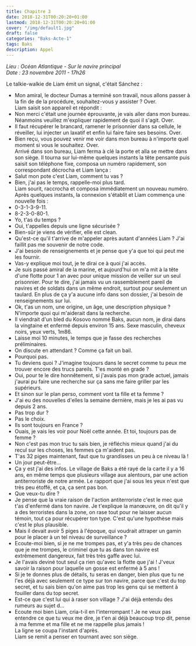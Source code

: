 ```yaml
---
title: Chapitre 3
date: 2018-12-31T00:20:20+01:00
lastmod: 2018-12-31T00:20:20+01:00
cover: "/img/default1.jpg"
draft: false
categories: "Baks-Acte-1"
tags: Baks
description: Appel 
---
```

_Lieu : Océan Atlantique - Sur le navire principal  
Date : 23 novembre 2011 - 17h26_

Le talkie-walkie de Liam émit un signal, c'était Sánchez :  
- Mon amiral, le docteur Dumas a terminé son travail, nous allons passer à la fin de de la procédure, souhaitez-vous y assister ? Over.  
Liam saisit son appareil et répondit :  
- Non merci c'était une journée éprouvante, je vais aller dans mon bureau. Néanmoins veuillez m'expliquer rapidement de quoi il s'agit. Over.  
- Il faut récupérer le brancard, ramener le prisonnier dans sa cellule, le réveiller, lui injecter un laxatif et enfin lui faire faire ses besoins. Over.  
- Bien reçu, vous pouvez venir me voir dans mon bureau à n'importe quel moment si vous le souhaitez. Over.  
Arrivé dans son bureau, Liam ferma à clé la porte et alla se mettre dans son siège. Il tourna sur lui-même quelques instants la tête pensante puis saisit son téléphone fixe, composa un numéro rapidement, son correspondant décrocha et Liam lança :  
- Salut mon pote c'est Liam, comment tu vas ?  
- Bien, j'ai pas le temps, rappelle-moi plus tard.  
Liam sourit, raccrocha et composa immédiatement un nouveau numéro. Après quelques instants, la connexion s'établit et Liam commença une nouvelle fois :  
- 0-3-1-3-9-11.  
- 8-2-3-0-80-1.  
- Yo, t'as du temps ?  
- Oui, t'appelles depuis une ligne sécurisée ?  
- Bien-sûr je viens de vérifier, elle est clean.  
- Qu'est-ce qu'il t'arrive de m'appeler après autant d'années Liam ? J'ai faillit pas me souvenir de notre code.  
- J'ai besoin de renseignements et je pense que y'a que toi qui peut me les fournir.  
- Vas-y explique moi tout, je te dirai ce à quoi j'ai accès.  
- Je suis passé amiral de la marine, et aujourd'hui on m'a mit à la tête d'une flotte pour 1 an avec pour unique mission de veiller sur un seul prisonnier. Pour te dire, j'ai jamais vu un rassemblement pareil de navires et de soldats dans un même endroit, surtout pour seulement un taulard. En plus de ça y'a aucune info dans son dossier, j'ai besoin de renseignements sur lui.  
- Ok, t'as un nom, une origine, un âge, une description physique ? N'importe quoi qui m'aiderait dans la recherche.  
- Il viendrait d'un bled du Kosovo nommé Baks, aucun nom, je dirai dans la vingtaine et enfermé depuis environ 15 ans. Sexe masculin, cheveux noirs, yeux verts, 1m86.  
- Laisse moi 10 minutes, le temps que je fasse des recherches préliminaires.  
- On discute en attendant ? Comme ça fait un bail.  
- Pourquoi pas.  
- Tu deviens quoi ? J'imagine toujours dans le secret comme tu peux me trouver encore des trucs pareils. T'es monté en grade ?  
- Oui, pour te le dire honnêtement, si j'avais pas mon grade actuel, jamais j'aurai pu faire une recherche sur ça sans me faire griller par les supérieurs.  
- Et sinon sur le plan perso, comment vont ta fille et ta femme ?   
- J'ai eu des nouvelles d'elles la semaine dernière, mais je les ai pas vu depuis 2 ans.  
- Pas trop dur ?  
- Pas le choix.  
- Ils sont toujours en France ?  
- Ouais, je vais les voir pour Noël cette année. Et toi, toujours pas de femme ?  
- Non c'est pas mon truc tu sais bien, je réfléchis mieux quand j'ai du recul sur les choses, les femmes ça m'aident pas.  
- T'as 32 piges maintenant, faut que tu grandisses un peu à ce niveau là !  
- Un jour peut-être...  
- Ça y est j'ai des infos. Le village de Baks a été rayé de la carte il y a 16 ans, en même temps que plusieurs village aux alentours, par une action antiterroriste de notre armée. Le rapport que j'ai sous les yeux n'est que très peu étoffé, et ça, ça sent pas bon.  
- Que veux-tu dire ?  
- Je pense que la vraie raison de l'action antiterroriste c'est le mec que t'as d'enfermé dans ton navire. Je t'explique la manœuvre, on dit qu'il y a des terroristes dans la zone, on rase tout pour ne laisser aucun témoin, tout ça pour récupérer ton type. C'est qu'une hypothèse mais c'est le plus plausible.  
- Mais il devait avoir 5 piges à l'époque, qui voudrait attraper un gamin pour le placer à un tel niveau de surveillance ?  
- Ecoute-moi bien, si je ne me trompes pas, et y'a très peu de chances que je me trompes, le criminel que tu as dans ton navire est extrêmement dangereux, fait très très gaffe avec lui.  
- Je l'avais deviné tout seul ça rien qu'avec la flotte que j'ai ! J'veux savoir la raison pour laquelle un gosse est enfermé à 5 ans !  
- Si je te donnes plus de détails, tu seras en danger, bien plus que tu ne l'es déjà avec seulement ce type sur ton navire, parce que c'est du top secret, et tu sais bien qu'on aime pas trop les gens qui se mettent à fouiller dans du top secret.  
- Est-ce que c'est lui qui à raser son village ? J'ai déjà entendu des rumeurs au sujet d...  
- Ecoute moi bien Liam, cria-t-il en l'interrompant ! Je ne veux pas entendre ce que tu veux me dire, je t'en ai déjà beaucoup trop dit, pense à ma femme et ma fille et ne me rappelle plus jamais !  
La ligne se coupa l'instant d'après.  
Liam se remit a penser en tournant avec son siège.  